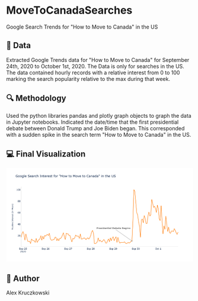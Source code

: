 # MoveToCanadaSearches
Google Search Trends for "How to Move to Canada" in the US

## :floppy_disk: Data
Extracted Google Trends data for "How to Move to Canada" for September 24th, 2020 to October 1st, 2020. The Data is only for searches in the US. The data contained hourly records with a relative interest from 0 to 100 marking the search popularity relative to the max during that week. 

## :mag: Methodology
Used the python libraries pandas and plotly graph objects to graph the data in Jupyter notebooks. Indicated the date/time that the first presidential debate between Donald Trump and Joe Biden began. This corresponded with a sudden spike in the search term "How to Move to Canada" in the US.

## :computer: Final Visualization
![Results](MoveToCanada.png)

## :wave: Author
Alex Kruczkowski

